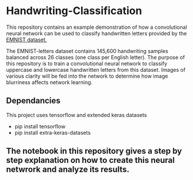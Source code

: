 # Handwriting-Classification
This repository contains an example demonstration of how a convolutional neural network can be used to classify handwritten letters provided by the [EMNIST dataset.](https://arxiv.org/abs/1702.05373)

The EMNIST-letters dataset contains 145,600 handwriting samples balanced across 26 classes (one class per English letter). The purpose of this repository is to train a convolutional neural network to classify uppercase and lowercase handwritten letters from this dataset. Images of various clarity will be fed into the network to determine how image blurriness affects network learning. 
 

## Dependancies
This project uses tensorflow and extended keras datasets
* pip install tensorflow
* pip install extra-keras-datasets

## The notebook in this repository gives a step by step explanation on how to create this neural netwrork and analyze its results. 








